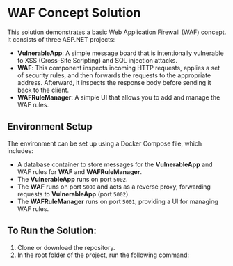# WAF Concept Solution

This solution demonstrates a basic Web Application Firewall (WAF) concept. It consists of three ASP.NET projects:

- **VulnerableApp**: A simple message board that is intentionally vulnerable to XSS (Cross-Site Scripting) and SQL injection attacks.
- **WAF**: This component inspects incoming HTTP requests, applies a set of security rules, and then forwards the requests to the appropriate address. Afterward, it inspects the response body before sending it back to the client.
- **WAFRuleManager**: A simple UI that allows you to add and manage the WAF rules.

## Environment Setup

The environment can be set up using a Docker Compose file, which includes:

- A database container to store messages for the **VulnerableApp** and WAF rules for **WAF** and **WAFRuleManager**.
- The **VulnerableApp** runs on port `5002`.
- The **WAF** runs on port `5000` and acts as a reverse proxy, forwarding requests to **VulnerableApp** (port `5002`).
- The **WAFRuleManager** runs on port `5001`, providing a UI for managing WAF rules.

## To Run the Solution:

1. Clone or download the repository.
2. In the root folder of the project, run the following command:
